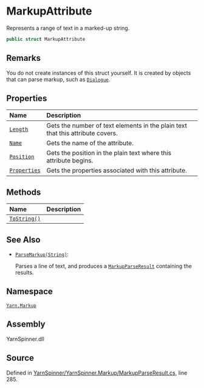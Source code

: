 # MarkupAttribute

Represents a range of text in a marked-up string.

```csharp
public struct MarkupAttribute
```

## Remarks

You do not create instances of this struct yourself. It is created by objects that can parse markup, such as [`Dialogue`](../../yarn/dialogue/).

## Properties

| Name | Description |
| :--- | :--- |
| [`Length`](markupattribute.length.md) | Gets the number of text elements in the plain text that this attribute covers. |
| [`Name`](markupattribute.name.md) | Gets the name of the attribute. |
| [`Position`](markupattribute.position.md) | Gets the position in the plain text where this attribute begins. |
| [`Properties`](markupattribute.properties.md) | Gets the properties associated with this attribute. |

## Methods

| Name | Description |
| :--- | :--- |
| [`ToString()`](markupattribute.tostring.md) |  |

## See Also

* [`ParseMarkup(String)`](../../yarn/dialogue/dialogue.parsemarkup-system.string.md): 

  Parses a line of text, and produces a [`MarkupParseResult`](../markupparseresult/) containing the results.

## Namespace

[`Yarn.Markup`](../)

## Assembly

YarnSpinner.dll

## Source

Defined in [YarnSpinner/YarnSpinner.Markup/MarkupParseResult.cs](https://github.com/YarnSpinnerTool/YarnSpinner//blob/develop/YarnSpinner/YarnSpinner.Markup/MarkupParseResult.cs#L285), line 285.

